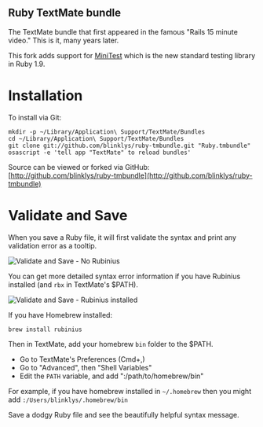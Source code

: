 Ruby TextMate bundle
--------------------

The TextMate bundle that first appeared in the famous "Rails 15 minute video." This is it, many years later.

This fork adds support for [MiniTest](http://github.com/seattlerb/minitest) which is the new standard testing library in Ruby 1.9.

Installation
============

To install via Git:

    mkdir -p ~/Library/Application\ Support/TextMate/Bundles
    cd ~/Library/Application\ Support/TextMate/Bundles
    git clone git://github.com/blinklys/ruby-tmbundle.git "Ruby.tmbundle"
    osascript -e 'tell app "TextMate" to reload bundles'

Source can be viewed or forked via GitHub: [http://github.com/blinklys/ruby-tmbundle](http://github.com/blinklys/ruby-tmbundle)

Validate and Save
=================

When you save a Ruby file, it will first validate the syntax and print any validation error as a tooltip.

<img src="http://img.skitch.com/20100601-eiw1ugr2ma8xwxbecjfbbpfgpk.preview.jpg" alt="Validate and Save - No Rubinius" />

You can get more detailed syntax error information if you have Rubinius installed (and `rbx` in TextMate's $PATH).

<img src="http://img.skitch.com/20100601-r66y9yr8nb14br4esi436prn1p.preview.jpg" alt="Validate and Save - Rubinius installed" />

If you have Homebrew installed:

    brew install rubinius

Then in TextMate, add your homebrew `bin` folder to the $PATH.

* Go to TextMate's Preferences (Cmd+,)
* Go to "Advanced", then "Shell Variables"
* Edit the `PATH` variable, and add ":/path/to/homebrew/bin"

For example, if you have homebrew installed in `~/.homebrew` then you might add `:/Users/blinklys/.homebrew/bin`

Save a dodgy Ruby file and see the beautifully helpful syntax message.